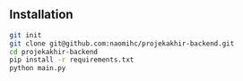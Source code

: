 ## Installation

```sh
git init
git clone git@github.com:naomihc/projekakhir-backend.git
cd projekakhir-backend
pip install -r requirements.txt
python main.py
```